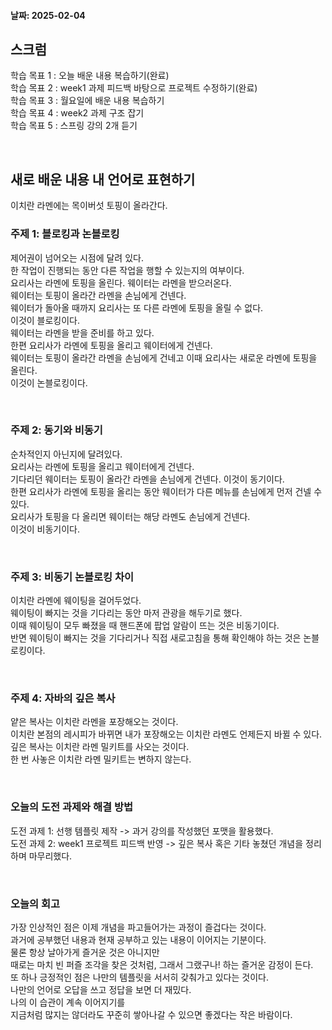 #### 날짜: 2025-02-04

## 스크럼

학습 목표 1 : 오늘 배운 내용 복습하기(완료)       
학습 목표 2 : week1 과제 피드백 바탕으로 프로젝트 수정하기(완료)  
학습 목표 3 : 월요일에 배운 내용 복습하기  
학습 목표 4 : week2 과제 구조 잡기  
학습 목표 5 : 스프링 강의 2개 듣기  


⠀  


## 새로 배운 내용 내 언어로 표현하기
이치란 라멘에는 목이버섯 토핑이 올라간다.

### 주제 1: 블로킹과 논블로킹  
제어권이 넘어오는 시점에 달려 있다.  
한 작업이 진행되는 동안 다른 작업을 행할 수 있는지의 여부이다.  
요리사는 라멘에 토핑을 올린다.
웨이터는 라멘을 받으러온다.  
웨이터는 토핑이 올라간 라멘을 손님에게 건넨다.  
웨이터가 돌아올 때까지 요리사는 또 다른 라멘에 토핑을 올릴 수 없다.  
이것이 블로킹이다.  
웨이터는 라멘을 받을 준비를 하고 있다.  
한편 요리사가 라멘에 토핑을 올리고 웨이터에게 건넨다.  
웨이터는 토핑이 올라간 라멘을 손님에게 건네고 이때 요리사는 새로운 라멘에 토핑을 올린다.  
이것이 논블로킹이다.  

⠀  


### 주제 2: 동기와 비동기
순차적인지 아닌지에 달려있다.  
요리사는 라멘에 토핑을 올리고 웨이터에게 건넨다.  
기다리던 웨이터는 토핑이 올라간 라멘을 손님에게 건넨다.
이것이 동기이다.  
한편 요리사가 라멘에 토핑을 올리는 동안 웨이터가 다른 메뉴를 손님에게 먼저 건넬 수 있다.  
요리사가 토핑을 다 올리면 웨이터는 해당 라멘도 손님에게 건넨다.  
이것이 비동기이다.

⠀  

### 주제 3: 비동기 논블로킹 차이
이치란 라멘에 웨이팅을 걸어두었다.  
웨이팅이 빠지는 것을 기다리는 동안 마저 관광을 해두기로 했다.  
이때 웨이팅이 모두 빠졌을 때 핸드폰에 팝업 알람이 뜨는 것은 비동기이다.  
반면 웨이팅이 빠지는 것을 기다리거나 직접 새로고침을 통해 확인해야 하는 것은 논블로킹이다.  

⠀  

### 주제 4: 자바의 깊은 복사
얕은 복사는 이치란 라멘을 포장해오는 것이다.  
이치란 본점의 레시피가 바뀌면 내가 포장해오는 이치란 라멘도 언제든지 바뀔 수 있다.  
깊은 복사는 이치란 라멘 밀키트를 사오는 것이다.  
한 번 사놓은 이치란 라멘 밀키트는 변하지 않는다.


⠀  

### 오늘의 도전 과제와 해결 방법

도전 과제 1: 선행 템플릿 제작 -> 과거 강의를 작성했던 포맷을 활용했다.  
도전 과제 2: week1 프로젝트 피드백 반영 -> 깊은 복사 혹은 기타 놓쳤던 개념을 정리하며 마무리했다.

⠀  

### 오늘의 회고

가장 인상적인 점은 이제 개념을 파고들어가는 과정이 즐겁다는 것이다.  
과거에 공부했던 내용과 현재 공부하고 있는 내용이 이어지는 기분이다.  
물론 항상 날아가게 즐거운 것은 아니지만  
때로는 마치 빈 퍼즐 조각을 찾은 것처럼, 그래서 그랬구나! 하는 즐거운 감정이 든다.  
또 하나 긍정적인 점은 나만의 템플릿을 서서히 갖춰가고 있다는 것이다.  
나만의 언어로 오답을 쓰고 정답을 보면 더 재밌다.  
나의 이 습관이 계속 이어지기를  
지금처럼 많지는 않더라도 꾸준히 쌓아나갈 수 있으면 좋겠다는 작은 바람이다.
